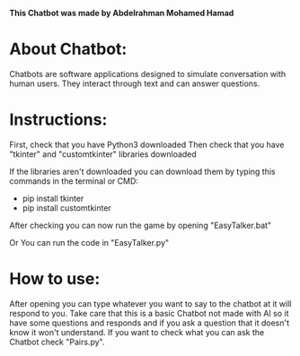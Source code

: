 **This Chatbot was made by Abdelrahman Mohamed Hamad**

# About Chatbot:

Chatbots are software applications designed to simulate conversation with human users.
They interact through text and can answer questions.

# Instructions:
First, check that you have Python3 downloaded 
Then check that you have "tkinter" and "customtkinter" libraries downloaded

If the libraries aren't downloaded you can download them by typing this commands in the terminal or CMD:
- pip install tkinter
- pip install customtkinter

After checking you can now run the game by opening "EasyTalker.bat"

Or You can run the code in "EasyTalker.py"

# How to use:

After opening you can type whatever you want to say to the chatbot at it will respond to you.
Take care that this is a basic Chatbot not made with AI so it have some questions and responds and if you ask a question that it doesn't know it won't understand.
If you want to check what you can ask the Chatbot check "Pairs.py".